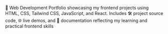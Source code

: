 🚀 Web Development Portfolio showcasing my frontend projects using HTML, CSS, Tailwind CSS, JavaScript, and React. Includes 🛠️ project source code, 🌐 live demos, and 📝 documentation reflecting my learning and practical frontend skills
